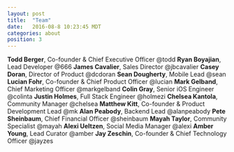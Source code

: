 ```yaml
---
layout: post
title:  "Team"
date:   2016-08-8 10:23:45 MDT
categories: about
position: 3
---
```


**Todd Berger**, Co-founder & Chief Executive Officer @todd
**Ryan Boyajian**, Lead Developer @666
**James Cavalier**, Sales Director @jbcavalier
**Casey Doran**, Director of Product @dcdoran
**Sean Dougherty**, Mobile Lead @sean
**Lucian Fohr**, Co-founder & Chief Product Officer @lucian
**Mark Gelband**, Chief Marketing Officer @markgelband
**Colin Gray**, Senior iOS Engineer @colinta
**Justin Holmes**, Full Stack Engineer @holmezi
**Chelsea Kantola**, Community Manager @chelsea
**Matthew Kitt**, Co-founder & Product Development Lead @mk
**Alan Peabody**, Backend Lead @alanpeabody
**Pete Sheinbaum**, Chief Financial Officer @sheinbaum
**Mayah Taylor**, Community Specialist @mayah
**Alexi Ueltzen**, Social Media Manager @alexi
**Amber Young**, Lead Curator @amber
**Jay Zeschin**, Co-founder & Chief Technology Officer @jayzes
